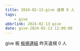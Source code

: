 ```yaml
---
title: 2024-02-13-give 違規 0 人
tags:
    - give
abbrlink: 2024-02-13-give
date: give-2024-02-13 12:00:00
---
```

give 板 [板規連結](https://www.ptt.cc/bbs/give/M.1612495900.A.C32.html)
昨天違規 0 人
